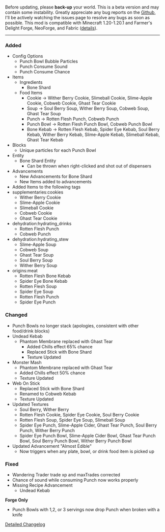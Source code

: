 Before updating, please **back-up** your world. This is a beta version and 
may contain some instability. Greatly appreciate any bug reports on the 
[Github](https://github.com/ChefMooon/frights-delight/issues), I'll be 
actively watching the issues page to resolve any bugs as soon as possible.
This mod is compatible with Minecraft 1.20-1.20.1 and Farmer's Delight Forge,
NeoForge, and Fabric
([details](https://github.com/ChefMooon/frights-delight/wiki#compatible-versions)).

***

### Added

- Config Options
  - Punch Bowl Bubble Particles
  - Punch Consume Sound
  - Punch Consume Chance
- Items
  - Ingredients
    - Bone Shard
  - Food Items
    - Cookie → Wither Berry Cookie, Slimeball Cookie, Slime-Apple Cookie, Cobweb Cookie, Ghast Tear Cookie
    - Soup → Soul Berry Soup, Wither Berry Soup, Cobweb Soup, Ghast Tear Soup
    - Punch → Rotten Flesh Punch, Cobweb Punch
    - Punch Bowl -> Rotten Flesh Punch Bowl, Cobweb Punch Bowl
    - Bone Kebab → Rotten Flesh Kebab, Spider Eye Kebab, Soul Berry Kebab, Wither Berry Kebab, Slime-Apple Kebab, Slimeball Kebab, Ghast Tear Kebab
- Blocks
  - Unique particles for each Punch Bowl
- Entity
  - Bone Shard Entity
    - Can be thrown when right-clicked and shot out of dispensers
- Advancements
  - New Advancements for Bone Shard
  - New Items added to advancements
- Added Items to the following tags
- supplementaries:cookies
  - Wither Berry Cookie
  - Slime-Apple Cookie
  - Slimeball Cookie
  - Cobweb Cookie
  - Ghast Tear Cookie
- dehydration:hydrating_drinks
  - Rotten Flesh Punch
  - Cobweb Punch
- dehydration:hydrating_stew
  - Slime-Apple Soup
  - Cobweb Soup
  - Ghast Tear Soup
  - Soul Berry Soup
  - Wither Berry Soup
- origins:meat
  - Rotten Flesh Bone Kebab
  - Spider Eye Bone Kebab
  - Rotten Flesh Soup
  - Spider Eye Soup
  - Rotten Flesh Punch
  - Spider Eye Punch

### Changed

- Punch Bowls no longer stack (apologies, consistent with other food/drink blocks)
- Undead Kebab
  - Phantom Membrane replaced with Ghast Tear
    - Added Chills effect 65% chance
    - Replaced Stick with Bone Shard
    - Texture Updated
- Monster Mash
  - Phantom Membrane replaced with Ghast Tear
  - Added Chills effect 50% chance
  - Texture Updated
- Web On Stick
  - Replaced Stick with Bone Shard
  - Renamed to Cobweb Kebab
  - Texture Updated
- Updated Textures
  - Soul Berry, Wither Berry
  - Rotten Flesh Cookie, Spider Eye Cookie, Soul Berry Cookie
  - Rotten Flesh Soup, Spider Eye Soup, Slimeball Soup
  - Spider Eye Punch, Slime-Apple Cider, Ghast Tear Punch, Soul Berry Punch, Wither Berry Punch
  - Spider Eye Punch Bowl, Slime-Apple Cider Bowl, Ghast Tear Punch Bowl, Soul Berry Punch Bowl, Wither Berry Punch Bowl
- Updated Advancement "Almost Edible"
  - Now triggers when any plate, bowl, or drink food item is picked up

### Fixed

- Wandering Trader trade xp and maxTrades corrected
- Chance of sound while consuming Punch now works properly
- Missing Recipe Advancement
  - Undead Kebab

**Forge Only**
- Punch Bowls with 1,2, or 3 servings now drop Punch when broken with a knife

[Detailed Changelog](https://github.com/ChefMooon/frights-delight/wiki/Detailed-Changelog)